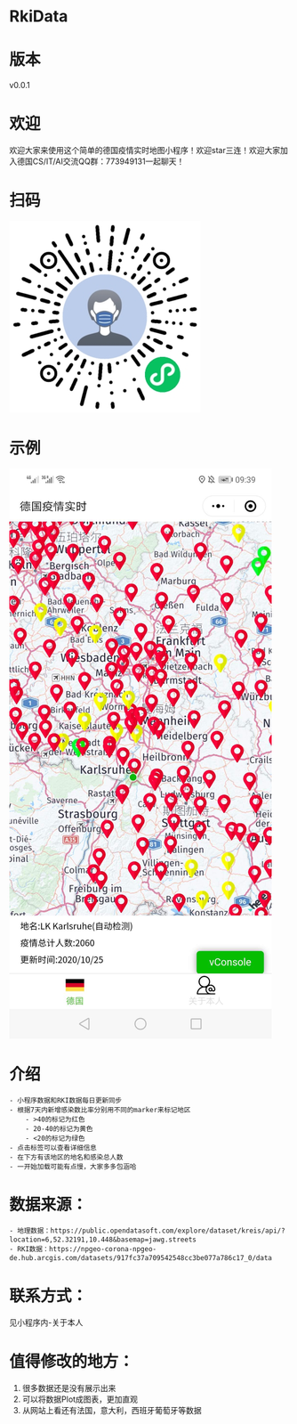 # RkiData

# 版本

v0.0.1

# 欢迎

欢迎大家来使用这个简单的德国疫情实时地图小程序！欢迎star三连！欢迎大家加入德国CS/IT/AI交流QQ群：773949131一起聊天！

# 扫码

![here](pics/scansmall.jpg)

# 示例
![here](pics/demo.jpg)

# 介绍
	- 小程序数据和RKI数据每日更新同步
	- 根据7天内新增感染数比率分别用不同的marker来标记地区
		- >40的标记为红色
		- 20-40的标记为黄色
		- <20的标记为绿色
	- 点击标签可以查看详细信息
	- 在下方有该地区的地名和感染总人数 
	- 一开始加载可能有点慢，大家多多包涵哈

# 数据来源：
	- 地理数据：https://public.opendatasoft.com/explore/dataset/kreis/api/?location=6,52.32191,10.448&basemap=jawg.streets
	- RKI数据：https://npgeo-corona-npgeo-de.hub.arcgis.com/datasets/917fc37a709542548cc3be077a786c17_0/data

# 联系方式：

见小程序内-关于本人

# 值得修改的地方：

1. 很多数据还是没有展示出来
2. 可以将数据Plot成图表，更加直观
3. 从网站上看还有法国，意大利，西班牙葡萄牙等数据 



 
